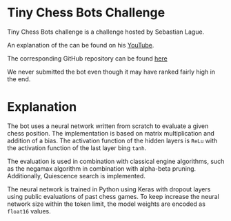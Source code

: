 # Tiny Chess Bots Challenge

Tiny Chess Bots challenge is a challenge hosted by Sebastian Lague.

An explanation of the can be found on his [YouTube](https://www.youtube.com/watch?v=iScy18pVR58).

The corresponding GitHub repository can be found [here](https://github.com/SebLague/Chess-Challenge)

We never submitted the bot even though it may have ranked fairly high in the end.

# Explanation

The bot uses a neural network written from scratch to evaluate a given chess position.
The implementation is based on matrix multiplication and addition of a bias.
The activation function of the hidden layers is `ReLu` with the activation function of the last layer bing `tanh`.

The evaluation is used in combination with classical engine algorithms, such as the negamax algorithm in combination with alpha-beta pruning. Additionally, Quiescence search is implemented.

The neural network is trained in Python using Keras with dropout layers using public evaluations of past chess games. 
To keep increase the neural network size within the token limit, the model weights are encoded as `float16` values.   
